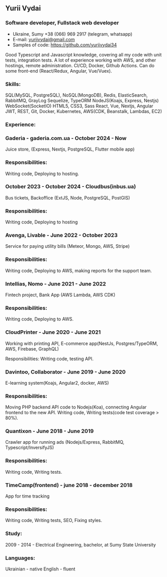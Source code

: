 ## Yurii Vydai

### Software developer, Fullstack web developer 

* Ukraine, Sumy +38 (066) 969 2917 (telegram, whatsapp)
* E-mail: yuriivydai@gmail.com
* Samples of code: https://github.com/yuriivydai34

Good Typescript and Javascript knowledge, covering all my code with unit tests, integration tests. A lot of experience working with AWS, and other hostings, remote administration. CI/CD, Docker, Github Actions. Can do some front-end (React/Redux, Angular, Vue/Vuex).

### Skills:

SQL(MySQL, PostgreSQL), NoSQL(MongoDB), 
Redis, ElasticSearch, RabbitMQ, GrayLog
Sequelize, TypeORM
NodeJS(Koajs, Express, Nestjs)
WebSocket(SocketIO)
HTML5, CSS3, Sass
React, Vue, Nextjs, Angular
JWT, REST, Git, Docker, Kubernetes, AWS(CDK, Beanstalk, Lambdas, EC2)


### Experience:

### Gaderia - gaderia.com.ua - October 2024 - Now
Juice store, (Express, Nextjs, PostgreSQL, Flutter mobile app)

### Responsibilities:
Writing code, Deploying to hosting.

### October 2023 - October 2024 - Cloudbus(inbus.ua)
Bus tickets, Backoffice (ExtJS, Node, PostgreSQL, PostGIS)

### Responsibilities:
Writing code, Deploying to hosting

### Avenga, Livable - June 2022 - October 2023
Service for paying utility bills (Meteor, Mongo, AWS, Stripe)

### Responsibilities:
Writing code, Deploying to AWS, making reports for the support team.

### Intellias, Nomo - June 2021 - June 2022
Fintech project, Bank App (AWS Lambda, AWS CDK)

### Responsibilities:
Writing code, Deploying to AWS.

### CloudPrinter - June 2020 - June 2021
Working with printing API, E-commerce app(NestJs, Postgres/TypeORM, AWS, Firebase, GraphQL)

Responsibilities:
Writing code, testing API.

### Davintoo, Collaborator - June 2019 - June 2020
E-learning system(Koajs, Angular2, docker, AWS)

### Responsibilities:
Moving PHP backend API code to Nodejs(Koa), connecting Angular frontend to the new API.
Writing code, Writing tests(code test coverage > 80%).

### Quantixon - June 2018 - June 2019
Crawler app for running ads (Nodejs/Express, RabbitMQ, Typescript/InversifyJS)

### Responsibilities:
Writing code, Writing tests.

### TimeCamp(frontend) - june 2018 - december 2018
App for time tracking

### Responsibilities:
Writing code, Writing tests, SEO, Fixing styles.

### Study:
2009 - 2014 - Electrical Engineering, bachelor, at Sumy State University

### Languages:
Ukrainian - native
English - fluent

